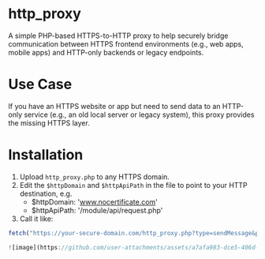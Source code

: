 # http_proxy
A simple PHP-based HTTPS-to-HTTP proxy to help securely bridge communication between HTTPS frontend environments (e.g., web apps, mobile apps) and HTTP-only backends or legacy endpoints.

# Use Case
If you have an HTTPS website or app but need to send data to an HTTP-only service (e.g., an old local server or legacy system), this proxy provides the missing HTTPS layer.

# Installation
1. Upload `http_proxy.php` to any HTTPS domain.
2. Edit the `$httpDomain` and `$httpApiPath` in the file to point to your HTTP destination, e.g.
    - $httpDomain: 'www.nocertificate.com'
    - $httpApiPath: '/module/api/request.php'
3. Call it like:

```js
fetch("https://your-secure-domain.com/http_proxy.php?type=sendMessage&param=value")

![image](https://github.com/user-attachments/assets/a7afa983-dce5-406d-afb8-8e3bf6e05ca3)
